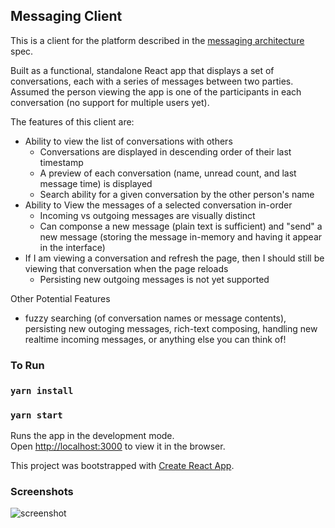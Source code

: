 ## Messaging Client

This is a client for the platform described in the [messaging architecture](messaging_architecture.md) spec.

Built as a functional, standalone React app that displays a set of conversations, each with a series of messages between two parties. Assumed the person viewing the app is one of the participants in each conversation (no support for multiple users yet). 

The features of this client are:
- Ability to view the list of conversations with others
   - Conversations are displayed in descending order of their last timestamp
   - A preview of each conversation (name, unread count, and last message time) is displayed 
   - Search ability for a given conversation by the other person's name
- Ability to View the messages of a selected conversation in-order
   - Incoming vs outgoing messages are visually distinct
   - Can componse a new message (plain text is sufficient) and "send" a new message (storing the message in-memory and having it appear in the interface)
- If I am viewing a conversation and refresh the page, then I should still be viewing that conversation when the page reloads
  - Persisting new outgoing messages is not yet supported

Other Potential Features
- fuzzy searching (of conversation names or message contents), persisting new outoging messages, rich-text composing, handling new realtime incoming messages, or anything else you can think of!

### To Run
### `yarn install`
### `yarn start`
Runs the app in the development mode.<br />
Open [http://localhost:3000](http://localhost:3000) to view it in the browser.

This project was bootstrapped with [Create React App](https://github.com/facebook/create-react-app).

### Screenshots
![screenshot](https://user-images.githubusercontent.com/9300663/66678710-583d5080-ec21-11e9-85dd-1fff11798d56.gif)
